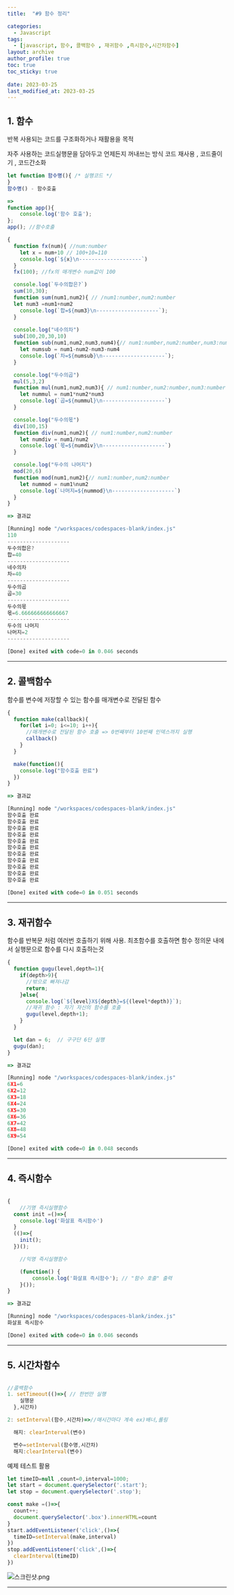 ```yaml
---
title:  "#9 함수 정리"

categories:
  - Javascript
tags:
  - [javascript, 함수, 콜백함수 , 재귀함수 ,즉시함수,시간차함수]
layout: archive
author_profile: true
toc: true
toc_sticky: true
 
date: 2023-03-25
last_modified_at: 2023-03-25
---
```


## 1.  함수

반복 사용되는 코드를 구조화하거나 재활용을 목적

자주 사용하는 코드실행문을 담아두고 언제든지 꺼내쓰는 방식 코드 재사용 , 코드줄이기 , 코드간소화

```jsx
let function 함수명(){ /* 실행코드 */
}
함수명() - 함수호출

=>
function app(){ 
	console.log('함수 호출');
};
app(); //함수호출
```

```jsx
{
  function fx(num){ //num:number
    let x = num+10 // 100+10=110
    console.log(`${x}\n--------------------`)
  }
  fx(100); //fx의 매개변수 num값이 100

  console.log(`두수의합은?`)
  sum(10,30);
  function sum(num1,num2){ // /num1:number,num2:number
  let num3 =num1+num2
    console.log(`합=${num3}\n--------------------`);
  }
  
  console.log("네수의차")
  sub(100,20,30,10)
  function sub(num1,num2,num3,num4){// num1:number,num2:number,num3:number num4:number
    let numsub = num1-num2-num3-num4
    console.log(`차=${numsub}\n--------------------`);
  }

  console.log("두수의곱")
  mul(5,3,2)
  function mul(num1,num2,num3){ // num1:number,num2:number,num3:number
    let nummul = num1*num2*num3
    console.log(`곱=${nummul}\n--------------------`)
  }

  console.log("두수의몫")
  div(100,15)
  function div(num1,num2){ // num1:number,num2:number
    let numdiv = num1/num2
    console.log(`몫=${numdiv}\n--------------------`)
  }

  console.log("두수의 나머지")
  mod(20,6)
  function mod(num1,num2){// num1:number,num2:number
    let nummod = num1%num2 
    console.log(`나머지=${nummod}\n--------------------`)
  }
}

=> 결과값

[Running] node "/workspaces/codespaces-blank/index.js"
110
--------------------
두수의합은?
합=40
--------------------
네수의차
차=40
--------------------
두수의곱
곱=30
--------------------
두수의몫
몫=6.666666666666667
--------------------
두수의 나머지
나머지=2
--------------------

[Done] exited with code=0 in 0.046 seconds
```

---

## 2.  콜백함수

함수를 변수에 저장할 수 있는 함수를 매개변수로 전달된 함수

```jsx
{
  function make(callback){
    for(let i=0; i<=10; i++){
      //매개변수로 전달된 함수 호출 => 0번째부터 10번째 인덱스까지 실행
      callback()
    }
  }

  make(function(){
    console.log("함수호출 완료")
  })
}

=> 결과값

[Running] node "/workspaces/codespaces-blank/index.js"
함수호출 완료
함수호출 완료
함수호출 완료
함수호출 완료
함수호출 완료
함수호출 완료
함수호출 완료
함수호출 완료
함수호출 완료
함수호출 완료
함수호출 완료

[Done] exited with code=0 in 0.051 seconds
```

---

## 3.  재귀함수

함수를 반복문 처럼 여러번 호출하기 위해 사용.
최초함수를 호출하면 함수 정의문 내에서 실행문으로 함수를 다시 호출하는것

```jsx
{
  function gugu(level,depth=1){
    if(depth>9){
      //밖으로 빠져나감
      return;
    }else{
      console.log(`${level}X${depth}=${(level*depth)}`);
      //재귀 함수 : 자기 자신의 함수를 호출
      gugu(level,depth+1);
    }
  }

  let dan = 6;  // 구구단 6단 실행
  gugu(dan);
}

=> 결과값

[Running] node "/workspaces/codespaces-blank/index.js"
6X1=6
6X2=12
6X3=18
6X4=24
6X5=30
6X6=36
6X7=42
6X8=48
6X9=54

[Done] exited with code=0 in 0.048 seconds
```

---

## 4.  즉시함수

```jsx

{
	//기명 즉시실행함수
  const init =()=>{
    console.log('화살표 즉시함수')
  }
  (()=>{
    init();
  })();

	//익명 즉시실행함수

	(function() {
		console.log('화살표 즉시함수'); // "함수 호출" 출력
	}());
}

=> 결과값

[Running] node "/workspaces/codespaces-blank/index.js"
화살표 즉시함수

[Done] exited with code=0 in 0.046 seconds
```

---

## 5.  시간차함수

```jsx

//콜백함수
1. setTimeout(()=>{ // 한번만 실행
    실행문
  },시간차)

2: setInterval(함수,시간차)=>//매시간마다 계속 ex)배너,롤링

  해지: clearInterval(변수)

  변수=setInterval(함수명,시간차)
  해지:clearInterval(변수)
```

예제 테스트 활용

```jsx
let timeID=null ,count=0,interval=1000;
let start = document.querySelector('.start');
let stop = document.querySelector('.stop');

const make =()=>{
  count++;
  document.querySelector('.box').innerHTML=count
}
start.addEventListener('click',()=>{
  timeID=setInterval(make,interval)
})
stop.addEventListener('click',()=>{
  clearInterval(timeID)
})
```
![스크린샷.png](https://s3.us-west-2.amazonaws.com/secure.notion-static.com/41514c56-cc02-4487-9dcb-9a3c8764b842/%E1%84%89%E1%85%B3%E1%84%8F%E1%85%B3%E1%84%85%E1%85%B5%E1%86%AB%E1%84%89%E1%85%A3%E1%86%BA_2023-03-25_%E1%84%8B%E1%85%A9%E1%84%92%E1%85%AE_10.12.43.png?X-Amz-Algorithm=AWS4-HMAC-SHA256&X-Amz-Content-Sha256=UNSIGNED-PAYLOAD&X-Amz-Credential=AKIAT73L2G45EIPT3X45%2F20230325%2Fus-west-2%2Fs3%2Faws4_request&X-Amz-Date=20230325T131621Z&X-Amz-Expires=86400&X-Amz-Signature=66e132607f41f772cc98a302ccd79b4c9d7259fcb6575cb3d9f8c3ecf208cc8c&X-Amz-SignedHeaders=host&response-content-disposition=filename%3D%22%25E1%2584%2589%25E1%2585%25B3%25E1%2584%258F%25E1%2585%25B3%25E1%2584%2585%25E1%2585%25B5%25E1%2586%25AB%25E1%2584%2589%25E1%2585%25A3%25E1%2586%25BA%25202023-03-25%2520%25E1%2584%258B%25E1%2585%25A9%25E1%2584%2592%25E1%2585%25AE%252010.12.43.png%22&x-id=GetObject)

---